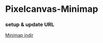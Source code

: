 # Pixelcanvas-Minimap
### setup & update URL
[Minimap indir](https://github.com/viprewad9810/Azerbaijan-minimap/raw/master/minimap.user.js)
